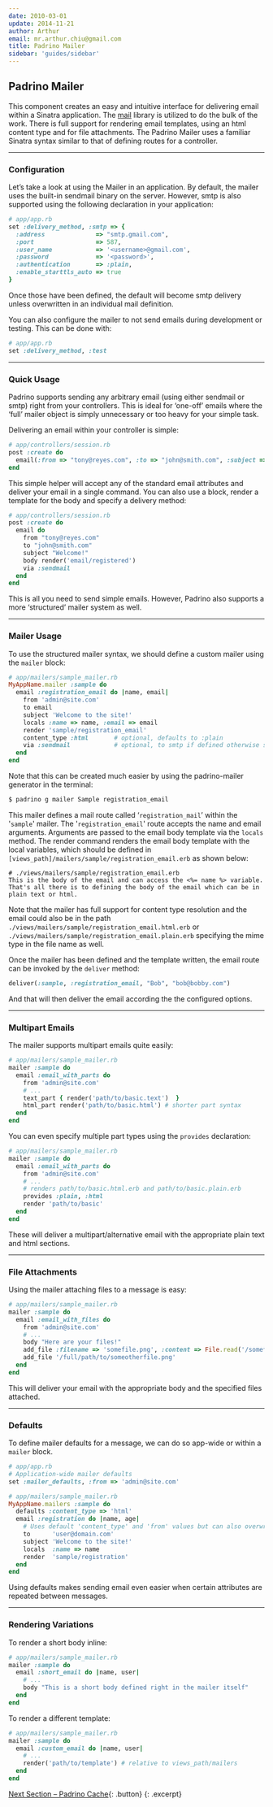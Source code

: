 ```yaml
---
date: 2010-03-01
update: 2014-11-21
author: Arthur
email: mr.arthur.chiu@gmail.com
title: Padrino Mailer
sidebar: 'guides/sidebar'
---
```


## Padrino Mailer

This component creates an easy and intuitive interface for delivering email within a Sinatra application. The [mail](http://github.com/mikel/mail) library is utilized to do the bulk of the work. There is full support for rendering email templates, using an html content type and for file attachments. The Padrino Mailer uses a familiar Sinatra syntax similar to that of defining routes for a controller.

---

### Configuration

Let’s take a look at using the Mailer in an application. By default, the mailer uses the built-in sendmail
 binary on the server. However, smtp is also supported using the following declaration in your application:


~~~ruby
# app/app.rb
set :delivery_method, :smtp => {
  :address              => "smtp.gmail.com",
  :port                 => 587,
  :user_name            => '<username>@gmail.com',
  :password             => '<password>',
  :authentication       => :plain,
  :enable_starttls_auto => true
}
~~~


Once those have been defined, the default will become smtp delivery unless overwritten in an individual mail definition.


You can also configure the mailer to not send emails during development or testing. This can be done with:


~~~ruby
# app/app.rb
set :delivery_method, :test
~~~

---

### Quick Usage

Padrino supports sending any arbitrary email (using either sendmail or smtp) right from your controllers. This is ideal for ‘one-off’ emails where the ‘full’ mailer object is simply unnecessary or too heavy for your simple task.


Delivering an email within your controller is simple:


~~~ruby
# app/controllers/session.rb
post :create do
  email(:from => "tony@reyes.com", :to => "john@smith.com", :subject => "Welcome!", :body=>"Body")
end
~~~


This simple helper will accept any of the standard email attributes and deliver your email in a single command. You can also use a block, render a template for the body and specify a delivery method:


~~~ruby
# app/controllers/session.rb
post :create do
  email do
    from "tony@reyes.com"
    to "john@smith.com"
    subject "Welcome!"
    body render('email/registered')
    via :sendmail
  end
end
~~~


This is all you need to send simple emails. However, Padrino also supports a more ‘structured’ mailer system as well.

---

### Mailer Usage

To use the structured mailer syntax, we should define a custom mailer using the `mailer` block:


~~~ruby
# app/mailers/sample_mailer.rb
MyAppName.mailer :sample do
  email :registration_email do |name, email|
    from 'admin@site.com'
    to email
    subject 'Welcome to the site!'
    locals :name => name, :email => email
    render 'sample/registration_email'
    content_type :html       # optional, defaults to :plain
    via :sendmail            # optional, to smtp if defined otherwise sendmail
  end
end
~~~


Note that this can be created much easier by using the padrino-mailer generator in the terminal:


~~~sh
$ padrino g mailer Sample registration_email
~~~


This mailer defines a mail route called ‘`registration_mail`’ within the '`sample`' mailer. The '`registration_email`' route accepts the name and email arguments. Arguments are passed to the email body template via the `locals` method. The render command renders the email body template with the local variables, which should be defined in `[views_path]/mailers/sample/registration_email.erb` as shown below:


~~~erb
# ./views/mailers/sample/registration_email.erb
This is the body of the email and can access the <%= name %> variable.
That's all there is to defining the body of the email which can be in plain text or html.
~~~


Note that the mailer has full support for content type resolution and the email could also be in the path `./views/mailers/sample/registration_email.html.erb` or `./views/mailers/sample/registration_email.plain.erb` specifying the mime type in the file name as well.


Once the mailer has been defined and the template written, the email route can be invoked by the `deliver` method:


~~~ruby
deliver(:sample, :registration_email, "Bob", "bob@bobby.com")
~~~


And that will then deliver the email according the the configured options.

---

### Multipart Emails

The mailer supports multipart emails quite easily:


~~~ruby
# app/mailers/sample_mailer.rb
mailer :sample do
  email :email_with_parts do
    from 'admin@site.com'
    # ...
    text_part { render('path/to/basic.text')  }
    html_part render('path/to/basic.html') # shorter part syntax
  end
end
~~~


You can even specify multiple part types using the `provides` declaration:


~~~ruby
# app/mailers/sample_mailer.rb
mailer :sample do
  email :email_with_parts do
    from 'admin@site.com'
    # ...
    # renders path/to/basic.html.erb and path/to/basic.plain.erb
    provides :plain, :html
    render 'path/to/basic'
  end
end
~~~


These will deliver a multipart/alternative email with the appropriate plain text and html sections.

---

### File Attachments

Using the mailer attaching files to a message is easy:


~~~ruby
# app/mailers/sample_mailer.rb
mailer :sample do
  email :email_with_files do
    from 'admin@site.com'
    # ...
    body "Here are your files!"
    add_file :filename => 'somefile.png', :content => File.read('/somefile.png')
    add_file '/full/path/to/someotherfile.png'
  end
end
~~~


This will deliver your email with the appropriate body and the specified files attached.

---

### Defaults

To define mailer defaults for a message, we can do so app-wide or within a `mailer` block.


~~~ruby
# app/app.rb
# Application-wide mailer defaults
set :mailer_defaults, :from => 'admin@site.com'

# app/mailers/sample_mailer.rb
MyAppName.mailers :sample do
  defaults :content_type => 'html'
  email :registration do |name, age|
    # Uses default 'content_type' and 'from' values but can also overwrite them
    to      'user@domain.com'
    subject 'Welcome to the site!'
    locals  :name => name
    render  'sample/registration'
  end
end
~~~


Using defaults makes sending email even easier when certain attributes are repeated between messages.

---

### Rendering Variations

To render a short body inline:


~~~ruby
# app/mailers/sample_mailer.rb
mailer :sample do
  email :short_email do |name, user|
    # ...
    body "This is a short body defined right in the mailer itself"
  end
end
~~~


To render a different template:


~~~ruby
# app/mailers/sample_mailer.rb
mailer :sample do
  email :custom_email do |name, user|
    # ...
    render('path/to/template') # relative to views_path/mailers
  end
end
~~~

[Next Section &ndash; Padrino Cache](/guides/padrino-cache){: .button}
{: .excerpt}
